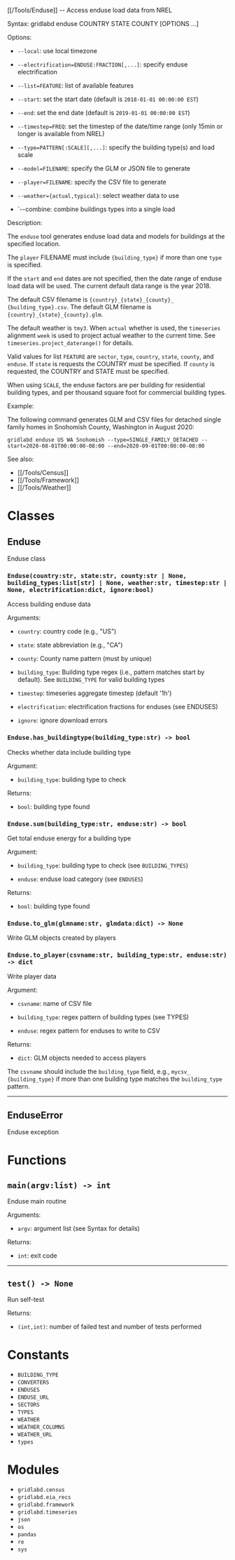 [[/Tools/Enduse]] -- Access enduse load data from NREL

Syntax: gridlabd enduse COUNTRY STATE COUNTY [OPTIONS ...]

Options:

* `--local`: use local timezone

* `--electrification=ENDUSE:FRACTION[,...]`: specify enduse electrification

* `--list=FEATURE`: list of available features

* `--start`: set the start date (default is `2018-01-01 00:00:00 EST`)

* `--end`: set the end date (default is `2019-01-01 00:00:00 EST`)

* `--timestep=FREQ`: set the timestep of the date/time range (only 15min or longer
  is available from NREL)

* `--type=PATTERN[:SCALE][,...]`: specify the building type(s) and load scale

* `--model=FILENAME`: specify the GLM or JSON file to generate

* `--player=FILENAME`: specify the CSV file to generate

* `--weather={actual,typical}`: select weather data to use

* `--combine: combine buildings types into a single load

Description:

The `enduse` tool generates enduse load data and models for buildings at the specified
location.

The `player` FILENAME must include `{building_type}` if more than one `type`
is specified.

If the `start` and `end` dates are not specified, then the date range of
enduse load data will be used. The current default data range is the year 2018.

The default CSV filename is `{country}_{state}_{county}_
{building_type}.csv`. The default GLM filename is `{country}_{state}_{county}.glm`.

The default weather is `tmy3`. When `actual` whether is used, the `timeseries`
alignment `week` is used to project actual weather to the current time. See
`timeseries.project_daterange()` for details. 

Valid values for list `FEATURE` are `sector`, `type`, `country`, `state`, `county`, and
`enduse`. If `state` is requests the COUNTRY must be specified. If `county` is 
requested, the COUNTRY and STATE must be specified.

When using `SCALE`, the enduse factors are per building for residential
building types, and per thousand square foot for commercial building types.

Example:

The following command generates GLM and CSV files for detached single family
homes in Snohomish County, Washington in August 2020:

~~~
gridlabd enduse US WA Snohomish --type=SINGLE_FAMILY_DETACHED --start=2020-08-01T00:00:00-08:00 --end=2020-09-01T00:00:00-08:00
~~~

See also:

* [[/Tools/Census]]
* [[/Tools/Framework]]
* [[/Tools/Weather]]



# Classes

## Enduse

Enduse class

### `Enduse(country:str, state:str, county:str | None, building_types:list[str] | None, weather:str, timestep:str | None, electrification:dict, ignore:bool)`

Access building enduse data

Arguments:

* `country`: country code (e.g., "US")

* `state`: state abbreviation (e.g., "CA")

* `county`: County name pattern (must by unique)

* `building_type`: Building type regex (i.e., pattern matches start by
default). See `BUILDING_TYPE` for valid building types

* `timestep`: timeseries aggregate timestep (default '1h')

* `electrification`: electrification fractions for enduses (see ENDUSES)

* `ignore`: ignore download errors


### `Enduse.has_buildingtype(building_type:str) -> bool`

Checks whether data include building type

Argument:

* `building_type`: building type to check

Returns:

* `bool`: building type found


### `Enduse.sum(building_type:str, enduse:str) -> bool`

Get total enduse energy for a building type

Argument:

* `building_type`: building type to check (see `BUILDING_TYPES`)

* `enduse`: enduse load category (see `ENDUSES`)

Returns:

* `bool`: building type found


### `Enduse.to_glm(glmname:str, glmdata:dict) -> None`

Write GLM objects created by players

### `Enduse.to_player(csvname:str, building_type:str, enduse:str) -> dict`

Write player data

Argument:

* `csvname`: name of CSV file

* `building_type`: regex pattern of building types (see TYPES)

* `enduse`: regex pattern for enduses to write to CSV

Returns:

* `dict`: GLM objects needed to access players

The `csvname` should include the `building_type` field, e.g., `mycsv_
{building_type}` if more than one building type matches the
`building_type` pattern.


---

## EnduseError

Enduse exception

# Functions

## `main(argv:list) -> int`

Enduse main routine

Arguments:

* `argv`: argument list (see Syntax for details)

Returns:

* `int`: exit code


---

## `test() -> None`

Run self-test

Returns:

* `(int,int)`: number of failed test and number of tests performed


# Constants

* `BUILDING_TYPE`
* `CONVERTERS`
* `ENDUSES`
* `ENDUSE_URL`
* `SECTORS`
* `TYPES`
* `WEATHER`
* `WEATHER_COLUMNS`
* `WEATHER_URL`
* `types`

# Modules

* `gridlabd.census`
* `gridlabd.eia_recs`
* `gridlabd.framework`
* `gridlabd.timeseries`
* `json`
* `os`
* `pandas`
* `re`
* `sys`
